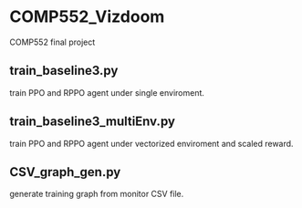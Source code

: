 # COMP552_Vizdoom
COMP552 final project

## train_baseline3.py
train PPO and RPPO agent under single enviroment.

## train_baseline3_multiEnv.py
train PPO and RPPO agent under vectorized enviroment and scaled reward.

## CSV_graph_gen.py
generate training graph from monitor CSV file.
